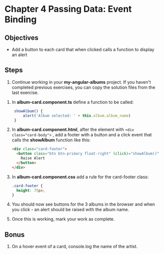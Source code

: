 # Chapter 4 Passing Data: Event Binding

## Objectives

- Add a button to each card that when clicked calls a function to display an alert

## Steps

1. Continue working in your **my-angular-albums** project. If you haven't completed previous exercises, you can copy the solution files from the last exercise.

1) In **album-card.component.ts** define a function to be called:

   ```javascript
    showAlbum() {
        alert('Album selected: ' + this.album.album_name)
    }
   ```

2) In **album-card.component.html**, after the element with `<div class="card-body">` , add a footer with a button and a click event that calls the **showAlbum** function like this:

   ```html
   <div class="card-footer">
     <button class="btn btn-primary float-right" (click)="showAlbum()">
       Raise Alert
     </button>
   </div>
   ```

3) In **album-card.component.css** add a rule for the card-footer class:

   ```css
   .card-footer {
     height: 75px;
   }
   ```

4) You should now see buttons for the 3 albums in the browser and when you click - an alert should be raised with the album name.

5) Once this is working, mark your work as complete.

## Bonus

1. On a hover event of a card, console.log the name of the artist.

